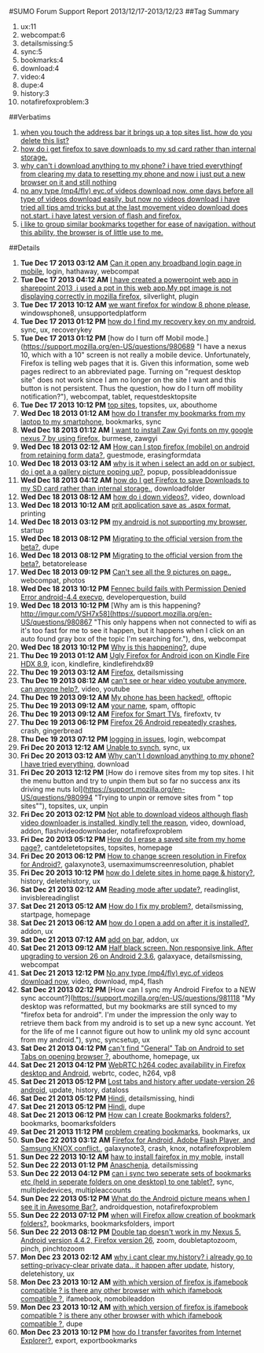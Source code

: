 #SUMO Forum Support Report  2013/12/17-2013/12/23
##Tag Summary
1. ux:11
1. webcompat:6
1. detailsmissing:5
1. sync:5
1. bookmarks:4
1. download:4
1. video:4
1. dupe:4
1. history:3
1. notafirefoxproblem:3

##Verbatims
1. [when you touch the address bar it brings up a top sites list. how do you delete this list?](https://support.mozilla.org/en-US/questions/980752)
1. [how do i get firefox to save downloads to my sd card rather than internal storage.](https://support.mozilla.org/en-US/questions/980785)
1. [why can't i download anything to my phone? i have tried everythingf from clearing my data to resetting my phone and now i just put a new browser on it and still nothing](https://support.mozilla.org/en-US/questions/980970)
1. [no any type (mp4/flv) eyc.of videos download now. ome days before all type of videos download easily, but now no videos download i have tried all tips amd tricks but at the last movement video download does not.start. i have latest version of flash and firefox.](https://support.mozilla.org/en-US/questions/981084)
1. [i like to group similar bookmarks together for ease of navigation. without this ability, the browser is of little use to me.](https://support.mozilla.org/en-US/questions/981050)

##Details
1. **Tue Dec 17 2013 03:12 AM** [Can it open any broadband login page in mobile](https://support.mozilla.org/en-US/questions/980661 "eg:"), login, hathaway, webcompat
1. **Tue Dec 17 2013 04:12 AM** [I have created a powerpoint web app in sharepoint 2013 ,i used a ppt in this web app.My ppt image is not displaying correctly in mozilla firefox](https://support.mozilla.org/en-US/questions/980666 "I also had same problem with MAC and Windows ,but it is solved by using silverlight plugin..Now i have to solve it for android devices.Any one please let me know that , is  silverlight plugin for firefox on android is availabale or not?"), silverlight, plugin
1. **Tue Dec 17 2013 10:12 AM** [we want firefox for window 8 phone please](https://support.mozilla.org/en-US/questions/980680 "Please develop Firefox app for Lumia"), windowsphone8, unsupportedplatform
1. **Tue Dec 17 2013 01:12 PM** [how do I find my recovery key on my android](https://support.mozilla.org/en-US/questions/980687 "I cannot find my android recovery to synchronize"), sync, ux, recoverykey
1. **Tue Dec 17 2013 01:12 PM** [how do I turn off Mobil mode.](https://support.mozilla.org/en-US/questions/980689 "I have a nexus 10, which with a 10" screen is not really a mobile device.  Unfortunately, Firefox is telling web pages that it is.  Given this information, some web pages redirect to an abbreviated page.  Turning on "request desktop site" does not work since I am no longer on the site I want and this button is not persistent. Thus the question, how do I turn off mobility notification?"), webcompat, tablet, requestdesktopsite
1. **Tue Dec 17 2013 10:12 PM** [top sites](https://support.mozilla.org/en-US/questions/980752 "When you touch the address bar it brings up a top sites list. how do you delete this list?"), topsites, ux, abouthome
1. **Wed Dec 18 2013 01:12 AM** [how do I transfer my bookmarks from my laptop to my smartphone](https://support.mozilla.org/en-US/questions/980770 "l have an Samsung galaxy exhibit"), bookmarks, sync
1. **Wed Dec 18 2013 01:12 AM** [I want to install Zaw Gyi fonts on my google nexus 7 by using firefox](https://support.mozilla.org/en-US/questions/980777 "I am using google nexus 7 and would like to install burmese font (myanmar font or zaw gyi fonts) but don't know and cannot find option on firefox for andriod or chrome. Any idea, please."), burmese, zawgyi
1. **Wed Dec 18 2013 02:12 AM** [How can I stop firefox (mobile) on android from retaining form data?](https://support.mozilla.org/en-US/questions/980779 "I have an android based kiosk used by patients for appointment check in.  For some reason I can't stop previously entered patient names from showing up in forms."), guestmode, erasingformdata
1. **Wed Dec 18 2013 03:12 AM** [why is it when i select an add on or subject, do i get a a gallery picture poping up?](https://support.mozilla.org/en-US/questions/980772 "just like icon pics ever time i click a highlited subject"), popup, possibleaddonissue
1. **Wed Dec 18 2013 04:12 AM** [how do I get Firefox to save Downloads to my SD card rather than internal storage.](https://support.mozilla.org/en-US/questions/980785 "I have filled up all of the space in internal storage, I bought an SD card and it won't save pictures and music to the card."), downloadfolder
1. **Wed Dec 18 2013 08:12 AM** [how do i down videos?](https://support.mozilla.org/en-US/questions/980796 "yes i been try every i knw of to dwn load video, but haven problem"), video, download
1. **Wed Dec 18 2013 10:12 AM** [prit application save as .aspx format](https://support.mozilla.org/en-US/questions/980804 "when i click in website prit application it save as .aspx format."), printing
1. **Wed Dec 18 2013 03:12 PM** [my android is not supporting my browser](https://support.mozilla.org/en-US/questions/980822 "App won't open"), startup
1. **Wed Dec 18 2013 08:12 PM** [Migrating to the official version from the beta?](https://support.mozilla.org/en-US/questions/980849 "(this post was accidentally sent incomplete, there was no edit link in the mobile support site  so I made a new one)"), dupe
1. **Wed Dec 18 2013 08:12 PM** [Migrating to the official version from the beta?](https://support.mozilla.org/en-US/questions/980850 "Hi, 
I downloaded the beta version lately, and I have used for a while. However, it's been crashing a bit too much for me. So, I'd like to migrate to the official release version. Is there an easy way to move my data?"), betatorelease
1. **Wed Dec 18 2013 09:12 PM** [Can't see all the 9 pictures on page.](https://support.mozilla.org/en-US/questions/980859 "There are 9 pictures on this site in the link below, and I only see one?
It's the topmost picture I'm talking about.
On other browsers you can slide left or right to see all 9 pictures. I wish it would work for Firefox, because it's a very nice browser :-)"), webcompat, photos
1. **Wed Dec 18 2013 10:12 PM** [Fennec build fails with Permission Denied Error android-4.4 execvp](https://support.mozilla.org/en-US/questions/980862 "While attempting to build Fennec, the following error occurs, right after processing passwrdmgr.properties:"), developerquestion, build
1. **Wed Dec 18 2013 10:12 PM** [Why am is this happening? http://imgur.com/VSH7x58](https://support.mozilla.org/en-US/questions/980867 "This only happens when not connected to wifi as it's too fast for me to see it happen, but it happens when I click on an auto found gray box of the topic I'm searching for."), dns, webcompat
1. **Wed Dec 18 2013 10:12 PM** [Why is this happening?](https://support.mozilla.org/en-US/questions/980868 "This occurs when not connected to wifi as that is too fast to see it happen, but when using data. It happens when clicking on one of the auto populated gray boxes Firefox presents when searching for something."), dupe
1. **Thu Dec 19 2013 01:12 AM** [Ugly Firefox for Android icon on Kindle Fire HDX 8.9](https://support.mozilla.org/en-US/questions/980879 "I have much praise for this browser which I have sideloaded onto my tablet. However I do have one complaint. The low resolution for Firefox's icon really shows when the icon is on the carousel (where icons are displayed in large format). 
It seems like such a simple request to get the Firefox icon upgraded, is there anything I can do to help that along?"), icon, kindlefire, kindlefirehdx89
1. **Thu Dec 19 2013 03:12 AM** [Firefox](https://support.mozilla.org/en-US/questions/980780 "what is mean by Firefox"), detailsmissing
1. **Thu Dec 19 2013 08:12 AM** [can't see or hear video youtube anymore,  can anyone help?](https://support.mozilla.org/en-US/questions/980891 "started out fine, then I lost video...then audio. desired video comes up but when i try to watch the circle just spins endlessly and video never up-loads. tired!"), video, youtube
1. **Thu Dec 19 2013 09:12 AM** [My phone has been hacked!](https://support.mozilla.org/en-US/questions/980892 "This guy is in the room right next doour to me he's an insane Tweaker  With Napoleon/Hitler complex. H recently put me in the hospital,!! Attacking me with aI hammer. And I am handicapped lung cancer and Diabetes. Anyway the problem is he hacked my android lg 3G phone And redirecteed,rerouted and reformatted everythingI He also You erased lot of evidence I had against him.  lost my zip files and PDF files. Wheneverr I try to access them it says unsupported file. How do I reverse all of this madness and get this asshole out of my phone. Thank God they did take him to jail!!!"), offtopic
1. **Thu Dec 19 2013 09:12 AM** [your name](https://support.mozilla.org/en-US/questions/980893 "harish"), spam, offtopic
1. **Thu Dec 19 2013 09:12 AM** [Firefox for Smart TVs](https://support.mozilla.org/en-US/questions/980894 "I hope I'm posting this question in the right section. I love Firefox, I've got it installed on all my other devices except for my Samsung smart TV, I was just wondering if you are looking into developing for that platform, and if you are, I can't wait."), firefoxtv, tv
1. **Thu Dec 19 2013 06:12 PM** [Firefox 26 Android repeatedly crashes](https://support.mozilla.org/en-US/questions/980925 "I am writing an app with lots of canvas and Dom manipulation with javascript. after a short amount of time Firefox crashes after the page loads. I'm using a test device on Android 2.3"), crash, gingerbread
1. **Thu Dec 19 2013 07:12 PM** [logging in issues](https://support.mozilla.org/en-US/questions/980933 "tryimg to log in. am told that password and username is ok. tried many times to put in captcha phrase.  keeps refusing captcha even when correct. any other way to log on?"), login, webcompat
1. **Fri Dec 20 2013 12:12 AM** [Unable to synch](https://support.mozilla.org/en-US/questions/980964 "How do I find the Firefox synch button?"), sync, ux
1. **Fri Dec 20 2013 03:12 AM** [Why can't I download anything to my phone? I have tried everything](https://support.mozilla.org/en-US/questions/980970 "I have tried everything from clearing my data to resetting my phone and now I just put a new browser on it and still nothing"), download
1. **Fri Dec 20 2013 12:12 PM** [How do i remove sites from my top sites. I hit the menu button and try to unpin them but so far no success anx its driving me nuts lol](https://support.mozilla.org/en-US/questions/980994 "Trying to unpin or remove sites from " top sites""), topsites, ux, unpin
1. **Fri Dec 20 2013 02:12 PM** [Not able to download videos although flash video downloader is installed, kindly tell the reason](https://support.mozilla.org/en-US/questions/980985 "Not able to download videos although flash video downloader is installed, kindly tell the reason and answer"), video, download, addon, flashvideodownloader, notafirefoxproblem
1. **Fri Dec 20 2013 05:12 PM** [How do I erase a saved site from my home page?](https://support.mozilla.org/en-US/questions/981024 "I can't seem to erase one of the sites that was saved to my home page. I performed a privacy reset that erased all but one site. inv unpinned it and tried you delete (again), but I have but had any luck. Love the interface, though."), cantdeletetopsites, topsites, homepage
1. **Fri Dec 20 2013 06:12 PM** [How to change screen resolution in Firefox for Android?](https://support.mozilla.org/en-US/questions/981038 "Hello
I have a Galaxy Note 3 which it's display resolution is 1920x1080.
If I go to"), galaxynote3, usemaximumscreenresolution, phablet
1. **Fri Dec 20 2013 10:12 PM** [how do I delete sites in home page & history?](https://support.mozilla.org/en-US/questions/981058 "I entered some web addresses today & I want to be rid of them.  how do I close the site so they don't appear on my home page & history?"), history, deletehistory, ux
1. **Sat Dec 21 2013 02:12 AM** [Reading mode after update?](https://support.mozilla.org/en-US/questions/981075 "Hello!
So, I installed an update for Firefox, saved a few pages to Reading Mode (it saved them normally), but I don't have a Reading List anymore. It says that it should be after Bookmarks, but it's not there. Also, if I try to enter it directly from Reading Mode, it directs me to History. Can somebody tell me where to find the Reading List/ how to get it back? Thank you"), readinglist, invisblereadinglist
1. **Sat Dec 21 2013 05:12 AM** [How do I fix my problem?](https://support.mozilla.org/en-US/questions/981083 "I can not get past the Firefox start page. If I type an address (or random letters) in the URL bar it just says connecting for a second then erases what I typed. If I enter a search in the start page search bar it says connecting for a milisecond but nothing else happens. If I start a new tab things appear normally however I can not go to any of the historically viewed sites. Same thing happens as when I search. I have already reset Firefox. I have not seen anyone with similar issue in the forums."), detailsmissing, startpage, homepage
1. **Sat Dec 21 2013 06:12 AM** [how do I open a add on after it is installed?](https://support.mozilla.org/en-US/questions/981088 "I need to know how to open a add in after it is installed"), addon, ux
1. **Sat Dec 21 2013 07:12 AM** [add on bar](https://support.mozilla.org/en-US/questions/981090 "where is the add on bar for Firefox android"), addon, ux
1. **Sat Dec 21 2013 09:12 AM** [Half black screen. Non responsive link. After upgrading to version 26 on Android 2.3.6](https://support.mozilla.org/en-US/questions/981096 "Hello."), galaxyace, detailsmissing, webcompat
1. **Sat Dec 21 2013 12:12 PM** [No any type (mp4/flv) eyc.of videos download now](https://support.mozilla.org/en-US/questions/981084 "Some days before all type of videos download easily, But now no videos download I have tried all tips amd tricks but at the last movement video download does not.start. I have latest  version of flash and Firefox.please help me. Why download does not start."), video, download, mp4, flash
1. **Sat Dec 21 2013 02:12 PM** [How can I sync my Android Firefox to a NEW sync account?](https://support.mozilla.org/en-US/questions/981118 "My desktop was reformatted, but my bookmarks are still synced to my "firefox beta for android". I'm under the impression the only way to retrieve them back from my android is to set up a new sync account. Yet for the life of me I cannot figure out how to unlink my old sync account from my android."), sync, syncsetup, ux
1. **Sat Dec 21 2013 04:12 PM** [can't find "General" Tab on Android to set Tabs on opening browser ?](https://support.mozilla.org/en-US/questions/981129 "Trying to set 2 Tabs as Home Pages when opening Firefox in Android - instructions say open Tabs and then go to General Tab - can't see this anywhere ??"), abouthome, homepage, ux
1. **Sat Dec 21 2013 04:12 PM** [WebRTC h264 codec availability in Firefox desktop and Android](https://support.mozilla.org/en-US/questions/981134 "Following the announcement of Cisco h264 availability for WebRTC in Firefox back in Oct, would it be possible to provide an update on your progress? And do you have a rough release date for availability in both Firefox desktop and Android?"), webrtc, codec, h264, vp8
1. **Sat Dec 21 2013 05:12 PM** [Lost tabs and history after update-version 26 android](https://support.mozilla.org/en-US/questions/981135 "hello"), update, history, dataloss
1. **Sat Dec 21 2013 05:12 PM** [Hindi](https://support.mozilla.org/en-US/questions/981136 "my mobile hindi no Sapport"), detailsmissing, hindi
1. **Sat Dec 21 2013 05:12 PM** [Hindi](https://support.mozilla.org/en-US/questions/981137 "duplicate of"), dupe
1. **Sat Dec 21 2013 06:12 PM** [How can I create Bookmarks folders?](https://support.mozilla.org/en-US/questions/981050 "I like to group similar bookmarks together for ease of navigation. Without this ability, the browser is of little use to me."), bookmarks, boomarksfolders
1. **Sat Dec 21 2013 11:12 PM** [problem creating bookmarks](https://support.mozilla.org/en-US/questions/981167 "Using FF26.0.1 on Samsung Galaxy Note 3. I've used FF on my PC for years but this is my first time using it on a phone. It loaded fine and launches fine but the instructions for creating a bookmark don't jive with the actual app."), bookmarks, ux
1. **Sun Dec 22 2013 03:12 AM** [Firefox for Android, Adobe Flash Player, and Samsung KNOX conflict.](https://support.mozilla.org/en-US/questions/981184 "Hello.
I have a Galaxy Note 3. If I go to"), galaxynote3, crash, knox, notafirefoxproblem
1. **Sun Dec 22 2013 10:12 AM** [haw to install fairefox in my moble](https://support.mozilla.org/en-US/questions/981199 "haw to install fairefox in my moble"), install
1. **Sun Dec 22 2013 01:12 PM** [Anaschenja](https://support.mozilla.org/en-US/questions/981205 "Chejnaanas"), detailsmissing
1. **Sun Dec 22 2013 04:12 PM** [can i sync two seperate sets of bookmarks etc (held in seperate folders on one desktop) to one tablet?](https://support.mozilla.org/en-US/questions/981214 "My wife and I have seperate user accounts on one laptop. We each have our own version of Firefox with our own bookmarks etc. Is it possible to sync the data onto one tablet and keep them seperate?"), sync, multipledevices, multipleaccounts
1. **Sun Dec 22 2013 05:12 PM** [What do the Android picture means when I see it in Awesome Bar?](https://support.mozilla.org/en-US/questions/981219 "When I go to certain website i occasionally see the Android picture in the awesome bar and I was wondering what do that mean."), androidquestion, notafirefoxproblem
1. **Sun Dec 22 2013 07:12 PM** [when will Firefox allow creation of bookmark folders?](https://support.mozilla.org/en-US/questions/981234 "I just started using Firefox browser on my Nexus 7 android tablet. I understanding that this browser doesn't support creating folders to organize bookmarks, except if you sync to those already created on another computer. is there any chance that the Mozilla folks will consider adding this feature directly to the android browser version?"), bookmarks, bookmarksfolders, import
1. **Sun Dec 22 2013 08:12 PM** [Double tap doesn't work in my Nexus 5. Android version 4.4.2, Firefox version 26](https://support.mozilla.org/en-US/questions/981240 "Double tap zoom doesn't work in my Nexus 5. Android version 4.4.2, Firefox version 26. Should I do something in the setting?"), zoom, doubletaptozoom, pinch, pinchtozoom
1. **Mon Dec 23 2013 02:12 AM** [why i cant clear my.history? i already go to setting-privacy-clear private data.. it happen after update](https://support.mozilla.org/en-US/questions/981259 "im using s3"), history, deletehistory, ux
1. **Mon Dec 23 2013 10:12 AM** [with which version of firefox is ifamebook compatible ? is there any other browser with which ifamebook compatible ?](https://support.mozilla.org/en-US/questions/981289 "i m using samsung galaxy s duos gt s7562 (android version 4.0.4)."), ifamebook, nomobileaddon
1. **Mon Dec 23 2013 10:12 AM** [with which version of firefox is ifamebook compatible ? is there any other browser with which ifamebook compatible ?](https://support.mozilla.org/en-US/questions/981291 "i m using samsung galaxy s duos gt s7562 ( android version 4.0.4)"), dupe
1. **Mon Dec 23 2013 10:12 PM** [how do I transfer favorites from Internet Explorer?](https://support.mozilla.org/en-US/questions/981354 "to my mobile site"), export, exportbookmarks
